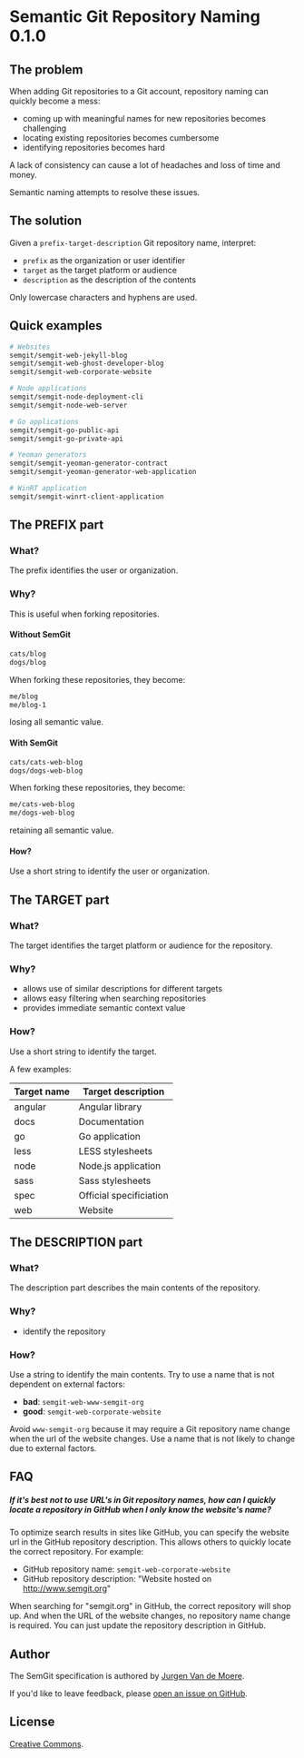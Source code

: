# Semantic Git Repository Naming 0.1.0

## The problem

When adding Git repositories to a Git account, repository naming can quickly become a mess:

- coming up with meaningful names for new repositories becomes challenging
- locating existing repositories becomes cumbersome
- identifying repositories becomes hard

A lack of consistency can cause a lot of headaches and loss of time and money.

Semantic naming attempts to resolve these issues.

## The solution

Given a `prefix-target-description` Git repository name, interpret:

- `prefix` as the organization or user identifier
- `target` as the target platform or audience
- `description` as the description of the contents

Only lowercase characters and hyphens are used.

## Quick examples

```bash
# Websites
semgit/semgit-web-jekyll-blog
semgit/semgit-web-ghost-developer-blog
semgit/semgit-web-corporate-website

# Node applications
semgit/semgit-node-deployment-cli
semgit/semgit-node-web-server

# Go applications
semgit/semgit-go-public-api
semgit/semgit-go-private-api

# Yeoman generators
semgit/semgit-yeoman-generator-contract
semgit/semgit-yeoman-generator-web-application

# WinRT application
semgit/semgit-winrt-client-application
```

## The PREFIX part

### What?

The prefix identifies the user or organization.

### Why?

This is useful when forking repositories.

#### Without SemGit

```bash
cats/blog
dogs/blog
```

When forking these repositories, they become:

```bash
me/blog
me/blog-1
```

losing all semantic value.

#### With SemGit

```bash
cats/cats-web-blog
dogs/dogs-web-blog
```

When forking these repositories, they become:

```bash
me/cats-web-blog
me/dogs-web-blog
```
retaining all semantic value.

#### How?

Use a short string to identify the user or organization.

## The TARGET part

### What?

The target identifies the target platform or audience for the repository.

### Why?

- allows use of similar descriptions for different targets
- allows easy filtering when searching repositories
- provides immediate semantic context value

### How?

Use a short string to identify the target.

A few examples:

| Target name | Target description   |
| --- | --- |
| angular | Angular library |
| docs | Documentation |
| go | Go application |
| less | LESS stylesheets |
| node | Node.js application |
| sass | Sass stylesheets |
| spec | Official specificiation |
| web | Website |

## The DESCRIPTION part

### What?

The description part describes the main contents of the repository.

### Why?

- identify the repository

### How?

Use a string to identify the main contents. Try to use a name that is not dependent on external factors:

- **bad**: `semgit-web-www-semgit-org`
- **good**: `semgit-web-corporate-website`

Avoid `www-semgit-org` because it may require a Git repository name change when the url of the website changes. Use a name that is not likely to change due to external factors.

## FAQ

##### If it's best not to use URL's in Git repository names, how can I quickly locate a repository in GitHub when I only know the website's name?
To optimize search results in sites like GitHub, you can specify the website url in the GitHub repository description. This allows others to quickly locate the correct repository. For example:

- GitHub repository name: `semgit-web-corporate-website`
- GitHub repository description: "Website hosted on http://www.semgit.org"

When searching for "semgit.org" in GitHub, the correct repository will shop up. And when the URL of the website changes, no repository name change is required. You can just update the repository description in GitHub.

## Author

The SemGit specification is authored by [Jurgen Van de Moere](http://www.jvandemo.com).

If you'd like to leave feedback, please [open an issue on GitHub](https://github.com/semgit/semgit-spec-repositories/issues).

## License

[Creative Commons](http://creativecommons.org/licenses/by/3.0/).

